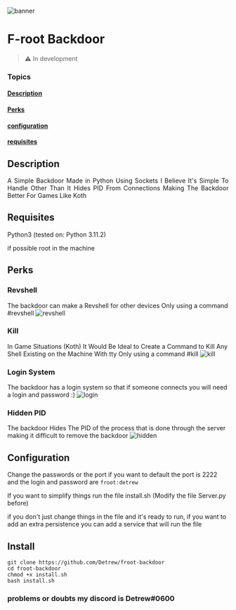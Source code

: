 ![banner](https://cdn.discordapp.com/attachments/953295200200065056/1093675758922248213/Screenshot_2023-04-06_20-16-15.png)


<h1>F-root Backdoor</h1> 

> :warning: In development

### Topics

#### [Description](#description)
#### [Perks](#perks)
#### [configuration](#configuration)
#### [requisites](#requisites)

## **Description**
<p align="justify">
  A Simple Backdoor Made in Python Using Sockets I Believe It's Simple To Handle Other Than It Hides PID From Connections Making The Backdoor Better For Games Like Koth 
</p>

## Requisites
Python3 (tested on: Python 3.11.2)

if possible root in the machine
## Perks

### Revshell
The backdoor can make a Revshell for other devices Only using a command #revshell
![revshell](https://cdn.discordapp.com/attachments/953295200200065056/1093672538078453770/Screenshot_2023-04-06_20-04-06.png)
### Kill
In Game Situations (Koth) It Would Be Ideal to Create a Command to Kill Any Shell Existing on the Machine With tty Only using a command #kill
![kill](https://media.discordapp.net/attachments/953295200200065056/1093674460638351410/Screenshot_2023-04-06_20-11-44.png?width=1219&height=762)

### Login System
The backdoor has a login system so that if someone connects you will need a login and password :)
![login](https://cdn.discordapp.com/attachments/953295200200065056/1093676969167704074/Screenshot_2023-04-06_20-21-07.png)

### Hidden PID
The backdoor Hides The PID of the process that is done through the server making it difficult to remove the backdoor
![hidden](https://cdn.discordapp.com/attachments/953295200200065056/1093682587345633342/Screenshot_2023-04-06_20-44-02.png)


## Configuration
Change the passwords or the port if you want to default the port is 2222 and the login and password are `froot:detrew`

If you want to simplify things run the file install.sh (Modify the file Server.py before)

if you don't just change things in the file and it's ready to run, if you want to add an extra persistence you can add a service that will run the file

## Install
```
git clone https://github.com/Detrew/froot-backdoor
cd froot-backdoor
chmod +x install.sh
bash install.sh
```

### problems or doubts my discord is Detrew#0600
